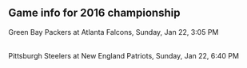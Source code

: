 ## Game info for 2016 championship
Green Bay Packers at Atlanta Falcons, Sunday, Jan 22, 3:05 PM

<br/>Pittsburgh Steelers at New England Patriots, Sunday, Jan 22, 6:40 PM

